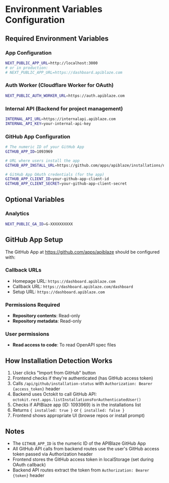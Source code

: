 # Environment Variables Configuration

## Required Environment Variables

### App Configuration
```bash
NEXT_PUBLIC_APP_URL=http://localhost:3000
# or in production:
# NEXT_PUBLIC_APP_URL=https://dashboard.apiblaze.com
```

### Auth Worker (Cloudflare Worker for OAuth)
```bash
NEXT_PUBLIC_AUTH_WORKER_URL=https://auth.apiblaze.com
```

### Internal API (Backend for project management)
```bash
INTERNAL_API_URL=https://internalapi.apiblaze.com
INTERNAL_API_KEY=your-internal-api-key
```

### GitHub App Configuration
```bash
# The numeric ID of your GitHub App
GITHUB_APP_ID=1093969

# URL where users install the app
GITHUB_APP_INSTALL_URL=https://github.com/apps/apiblaze/installations/new

# GitHub App OAuth credentials (for the app)
GITHUB_APP_CLIENT_ID=your-github-app-client-id
GITHUB_APP_CLIENT_SECRET=your-github-app-client-secret
```

## Optional Variables

### Analytics
```bash
NEXT_PUBLIC_GA_ID=G-XXXXXXXXXX
```

## GitHub App Setup

The GitHub App at https://github.com/apps/apiblaze should be configured with:

### Callback URLs
- Homepage URL: `https://dashboard.apiblaze.com`
- Callback URL: `https://dashboard.apiblaze.com/dashboard`
- Setup URL: `https://dashboard.apiblaze.com`

### Permissions Required
- **Repository contents**: Read-only
- **Repository metadata**: Read-only

### User permissions
- **Read access to code**: To read OpenAPI spec files

## How Installation Detection Works

1. User clicks "Import from GitHub" button
2. Frontend checks if they're authenticated (has GitHub access token)
3. Calls `/api/github/installation-status` with `Authorization: Bearer {access_token}` header
4. Backend uses Octokit to call GitHub API: `octokit.rest.apps.listInstallationsForAuthenticatedUser()`
5. Checks if APIBlaze app (ID: 1093969) is in the installations list
6. Returns `{ installed: true }` or `{ installed: false }`
7. Frontend shows appropriate UI (browse repos or install prompt)

## Notes

- The `GITHUB_APP_ID` is the numeric ID of the APIBlaze GitHub App
- All GitHub API calls from backend routes use the user's GitHub access token passed via Authorization header
- Frontend stores the GitHub access token in localStorage (set during OAuth callback)
- Backend API routes extract the token from `Authorization: Bearer {token}` header

